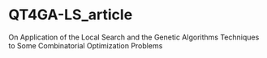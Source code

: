 # QT4GA-LS_article
On Application of the Local Search and the Genetic Algorithms Techniques to Some Combinatorial Optimization Problems
